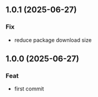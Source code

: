 ## 1.0.1 (2025-06-27)

### Fix

- reduce package download size

## 1.0.0 (2025-06-27)

### Feat

- first commit
